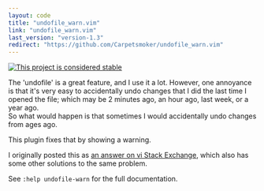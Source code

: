 ```yaml
---
layout: code
title: "undofile_warn.vim"
link: "undofile_warn.vim"
last_version: "version-1.3"
redirect: "https://github.com/Carpetsmoker/undofile_warn.vim"
---
```


[![This project is considered stable](https://img.shields.io/badge/Status-stable-green.svg)](https://arp242.net/status/stable)

The 'undofile' is a great feature, and I use it a lot. However, one annoyance
is that it's very easy to accidentally undo changes that I did the last time I
opened the file; which may be 2 minutes ago, an hour ago, last week, or a
year ago.  
So what would happen is that sometimes I would accidentally undo changes from
ages ago.

This plugin fixes that by showing a warning.

I originally posted this as [an answer on vi Stack Exchange](http://vi.stackexchange.com/q/2115/51),
which also has some other solutions to the same problem.

See `:help undofile-warn` for the full documentation.
